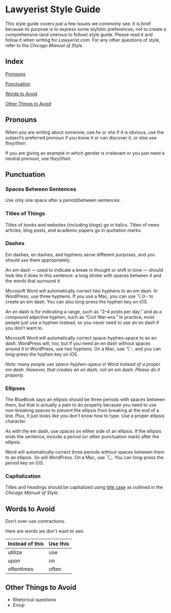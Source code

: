 Lawyerist Style Guide
=====================

This style guide covers just a few issues we commonly see. It is brief because its purpose is to express some stylistic preferences, not to create a comprehensive (and onerous to follow) style guide. Please read it and follow it when writing for *Lawyerist.com*. For any other questions of style, refer to the *Chicago Manual of Style*.

Index
-----

[Pronouns](#pronouns)

[Punctuation](#punctuation)

[Words to Avoid](#words-to-avoid)

[Other Things to Avoid](#other-things-to-avoid)


Pronouns
--------
When you are writing about someone, use *he* or *she* if it is obvious, use the subject’s preferred pronoun if you know it or can discover it, or else use *they*/*their*.

If you are giving an example in which gender is irrelevant or you just need a neutral pronoun, use *they*/*their*.

Punctuation
-----------
### Spaces Between Sentences

Use only one space after a period/between sentences.

### Titles of Things

Titles of books and websites (including blogs) go in italics. Titles of news articles, blog posts, and academic papers go in quotation marks.

### Dashes

Em dashes, en dashes, and hyphens serve different purposes, and you should use them appropriately.

An *em* dash — used to indicate a break in thought or shift in tone — should look like it does in this sentence: a long stroke with spaces between it and the words that surround it.

Microsoft Word will automatically correct two hyphens to an em dash. In WordPress, use three hyphens. If you use a Mac, you can use ⌥⇧- to create an em dash. You can also long-press the hyphen key on iOS.

An *en* dash is for indicating a range, such as “2–4 posts per day,” and as a compound adjective hyphen, such as “Civil War–era.” In practice, most people just use a hyphen instead, so you never need to use an en dash if you don’t want to.

Microsoft Word will automatically correct space-hyphen-space to an en dash. WordPress will, too, but if you need an en dash without spaces around it in WordPress, use two hyphens. On a Mac, use ⌥-, and you can long-press the hyphen key on iOS.

*Note: many people use space-hyphen-space in Word instead of a proper em dash. However, that creates an *en* dash, not an *em* dash. Please do it properly.*

### Ellipses

The BlueBook says an ellipsis should be three periods with spaces between them, but that is actually a pain to do properly because you need to use non-breaking spaces to prevent the ellipsis from breaking at the end of a line. Plus, it just looks like you don't know how to type. Use a proper ellipsis character.

As with the em dash, use spaces on either side of an ellipsis. If the ellipsis ends the sentence, include a period (or other punctuation mark) after the ellipsis.

Word will automatically correct three periods without spaces between them to an ellipsis. So will WordPress. On a Mac, use ⌥;. You can long-press the period key on iOS.

### Capitalization

Titles and headings should be capitalized using [title
case](http://www.dailywritingtips.com/rules-for-capitalization-in-titles/) as outlined in the _Chicago Manual of Style_.

Words to Avoid
--------------

Don’t over-use contractions.

Here are words we don't want to see:

**Instead of this** | **Use this**
------------------- | ------------
utilize             | use
upon                | on
oftentimes          | often

Other Things to Avoid
---------------------

* Rhetorical questions
* Emoji
